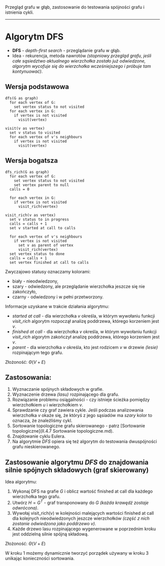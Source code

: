 Przegląd grafu w głąb, zastosowanie do testowania spójności grafu i istnienia cykli.

---

# Algorytm DFS
* **DFS** - *depth-first search* - przeglądanie grafu w głąb.
* Idea - rekurencja, metoda nawrotów *(stopniowy przegląd grafu, jeśli całe sąsiedztwo aktualnego wierzchołka zostało już odwiedzone, algorytm wycofuje się do wierzchołka wcześniejszego i próbuje tam kontynuować)*.

## Wersja podstawowa

````
dfs(G as graph)
  for each vertex of G:
    set vertex status to not visited
  for each vertex in G:
    if vertex is not visited
      visit(vertex)

visit(v as vertex)
  set v status to visited
  for each vertex of v's neighbours
    if vertex is not visited
      visit(vertex)
````
## Wersja bogatsza

````
dfs_rich(G as graph)
  for each vertex of G:
    set vertex status to not visited
    set vertex parent to null
  calls = 0

  for each vertex in G:
    if vertex is not visited
      visit_rich(vertex)

visit_rich(v as vertex)
  set v status to in progress
  calls = calls + 1
  set v started at call to calls

  for each vertex of v's neighbours
    if vertex is not visited
      set v as parent of vertex
      visit_rich(vertex)
  set vertex status to done
  calls = calls + 1
  set vertex finished at call to calls
````

Zwyczajowo statusy oznaczamy kolorami:
* biały - nieodwiedzony,
* szary - odwiedzony, ale przeglądanie wierzchołka jeszcze się nie zakończyło,
* czarny - odwiedzony i w pełni przetworzony.

Informacje uzyskane w trakcie działania algorytmu:
* *started at call* - dla wierzchołka $v$ określa, w którym wywołaniu funkcji *visit_rich* algorytm rozpoczął analizę poddrzewa, którego korzeniem jest $v$.
* *finished at call* - dla wierzchołka $v$ określa, w którym wywołaniu funkcji *visit_rich* algorytm zakończył analizę poddrzewa, którego korzeniem jest $v$.
* *parent* - dla wierzchołka $v$ określa, kto jest rodzicem $v$ w drzewie *(lesie)* rozpinającym tego grafu.

Złożoność: $\Theta(V+E)$
## Zastosowania:
1. Wyznaczanie spójnych składowych w grafie.
2. Wyznaczenie drzewa *(lasu)* rozpinającego dla grafu.
3. Rozwiązanie problemu osiągalności - czy istnieje ścieżka pomiędzy wierzchołkiem $u$ i wierzchołkiem $v$.
4. Sprawdzanie czy graf zawiera cykle. Jeśli podczas analizowania wierzchołka $v$ okaże się, że któryś z jego sąsiadów ma *szary* kolor to oznacza, że znaleźliśmy cykl.
5. Sortowanie topologiczne grafu skierowanego - patrz [Sortowanie topologiczne](II.4.7 Sortowanie topologiczne.md).
6. Znajdowanie cyklu Eulera.
7. Na algorytmie *DFS* opiera się też algorytm do testowania dwuspójności grafu nieskierowanego.

## Zastosowanie algorytmu *DFS* do znajdowania silnie spójnych składowych (graf skierowany)
Idea algorytmu:

1. Wykonaj DFS na grafie $G$ i oblicz wartość $\text{finished at call}$ dla każdego wierzchołka tego grafu.
2. Utwórz $H = G^T$ - graf transponowany do $G$ *(każda krawędź zostaje odwrócona)*.
3. Wywołaj $\text{visit_rich(v)}$ w kolejności malejących wartości $\text{finished at call}$ dla kolejnych nieodwiedzonych jeszcze wierzchołków *(część z nich zostanie odwiedzona jako poddrzewo $v$)*.
4. Każde drzewo lasu rozpinającego wygenerowane w poprzednim kroku jest oddzielną silnie spójną składową.

Złożoność: $\Theta(V + E)$

W kroku $1$ możemy dynamicznie tworzyć porządek używany w kroku $3$ unikając konieczności sortowania.
